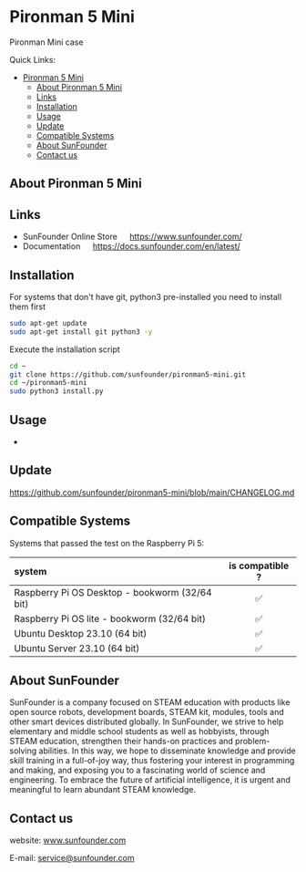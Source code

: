 # Pironman 5 Mini

Pironman Mini case

Quick Links:

- [Pironman 5 Mini](#pironman-5-mini)
  - [About Pironman 5 Mini](#about-pironman-5-mini)
  - [Links](#links)
  - [Installation](#installation)
  - [Usage](#usage)
  - [Update](#update)
  - [Compatible Systems](#compatible-systems)
  - [About SunFounder](#about-sunfounder)
  - [Contact us](#contact-us)

## About Pironman 5 Mini

## Links

- SunFounder Online Store &emsp; <https://www.sunfounder.com/>
- Documentation &emsp; <https://docs.sunfounder.com/en/latest/>

## Installation

For systems that don't have git, python3 pre-installed you need to install them first

```bash
sudo apt-get update
sudo apt-get install git python3 -y
```

Execute the installation script

```bash
cd ~
git clone https://github.com/sunfounder/pironman5-mini.git
cd ~/pironman5-mini
sudo python3 install.py
```

## Usage

-

## Update

<https://github.com/sunfounder/pironman5-mini/blob/main/CHANGELOG.md>

## Compatible Systems

Systems that passed the test on the Raspberry Pi 5:
<font size=1>
<!-- https://apps.timwhitlock.info/emoji/tables/unicode#block-6c-other-additional-symbols -->
  | system |   is compatible ? |
  | :---   | :---:   |
  | Raspberry Pi OS Desktop - bookworm (32/64 bit) | &#x2705; |
  | Raspberry Pi OS lite - bookworm (32/64 bit) | &#x2705; |
  | Ubuntu Desktop 23.10 (64 bit) | &#x2705; |
  | Ubuntu Server 23.10 (64 bit) | &#x2705; |

</font>

## About SunFounder
SunFounder is a company focused on STEAM education with products like open source robots, development boards, STEAM kit, modules, tools and other smart devices distributed globally. In SunFounder, we strive to help elementary and middle school students as well as hobbyists, through STEAM education, strengthen their hands-on practices and problem-solving abilities. In this way, we hope to disseminate knowledge and provide skill training in a full-of-joy way, thus fostering your interest in programming and making, and exposing you to a fascinating world of science and engineering. To embrace the future of artificial intelligence, it is urgent and meaningful to learn abundant STEAM knowledge.

## Contact us
website:
    www.sunfounder.com

E-mail:
    service@sunfounder.com
